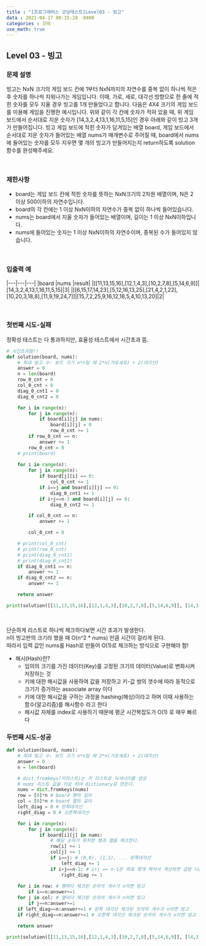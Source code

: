 ```yaml
---
title : "[프로그래머스 코딩테스트]Level03 - 빙고"
data : 2021-04-17 00:15:28 -0400
categories : 코테
use_math: true
---
```

## Level 03 - 빙고
### 문제 설명
빙고는 NxN 크기의 게임 보드 칸에 1부터 NxN까지의 자연수를 중복 없이 하나씩 적은 후 숫자를 하나씩 지워나가는 게임입니다. 이때, 가로, 세로, 대각선 방향으로 한 줄에 적힌 숫자를 모두 지울 경우 빙고를 1개 만들었다고 합니다.
다음은 4X4 크기의 게임 보드를 이용해 게임을 진행한 예시입니다.
위와 같이 각 칸에 숫자가 적혀 있을 때, 위 게임 보드에서 순서대로 지운 숫자가 [14,3,2,4,13,1,16,11,5,15]인 경우 아래와 같이 빙고 3개가 만들어집니다.
빙고 게임 보드에 적힌 숫자가 담겨있는 배열 board, 게임 보드에서 순서대로 지운 숫자가 들어있는 배열 nums가 매개변수로 주어질 때, board에서 nums에 들어있는 숫자를 모두 지우면 몇 개의 빙고가 만들어지는지 return하도록 solution함수를 완성해주세요.

<br>

### 제한사항
- board는 게임 보드 칸에 적힌 숫자를 뜻하는 NxN크기의 2차원 배열이며, N은 2 이상 500이하의 자연수입니다.
- board의 각 칸에는 1 이상 NxN이하의 자연수가 중복 없이 하나씩 들어있습니다.
- nums는 board에서 지울 숫자가 들어있는 배열이며, 길이는 1 이상 NxN이하입니다.
- nums에 들어있는 숫자는 1 이상 NxN이하의 자연수이며, 중복된 수가 들어있지 않습니다.
<br>

### 입출력 예
|---|---|---|
|board	|nums	|result|
|[[11,13,15,16],[12,1,4,3],[10,2,7,8],[5,14,6,9]]|[14,3,2,4,13,1,16,11,5,15]|3|
|[[6,15,17,14,23],[5,12,16,13,25],[21,4,2,1,22],[10,20,3,18,8],[11,9,19,24,7]]|[15,7,2,25,9,16,12,18,5,4,10,13,20]|2|

<br>

### 첫번째 시도-실패
정확성 테스트는 다 통과하지만, 효율성 테스트에서 시간초과 뜸.  

```python
# 시간초과됨!!
def solution(board, nums):
    # 최대 빙고 수: 보드 크기 n*n일 때 2*n(가로세로) + 2(대각선)
    answer = 0
    n = len(board)
    row_0_cnt = 0
    col_0_cnt = 0
    diag_0_cnt1 = 0
    diag_0_cnt2 = 0

    for i in range(n):
        for j in range(n):
            if board[i][j] in nums:
                board[i][j] = 0
                row_0_cnt += 1
        if row_0_cnt == n:
            answer += 1
        row_0_cnt = 0
    # print(board)
    
    for i in range(n):
        for j in range(n):
            if board[j][i] == 0:
                col_0_cnt += 1
            if i==j and board[i][j] == 0:
                diag_0_cnt1 += 1
            if i+j==n-1 and board[i][j] == 0:
                diag_0_cnt2 += 1

        if col_0_cnt == n:
            answer += 1

        col_0_cnt = 0

    # print(col_0_cnt)
    # print(row_0_cnt)
    # print(diag_0_cnt1)
    # print(diag_0_cnt2)
    if diag_0_cnt1 == n:
        answer += 1
    if diag_0_cnt2 == n:
        answer += 1

    return answer

print(solution([[11,13,15,16],[12,1,4,3],[10,2,7,8],[5,14,6,9]], [14,3,2,4,13,1,16,11,5,15])) # 3
```
<br>

단순하게 리스트로 하나씩 체크하다보면 시간 초과가 발생한다.  
n이 빙고판의 크기라 했을 때 O(n^2 * nums) 만큼 시간이 걸리게 된다.  
따라서 입력 값인 nums를 Hash로 만들어 O(1)로 체크하는 방식으로 구현해야 함!  
- 해시(Hash)란?
    - 임의의 크기를 가진 데이터(Key)를 고정된 크기의 데이터(Value)로 변화시켜 저장하는 것
    - 키에 대한 해시값을 사용하여 값을 저장하고 키-값 쌍의 갯수에 따라 동적으로 크기가 증가하는 associate array 이다 
    - 키에 대한 해시값을 구하는 과정을 hashing(해싱)이라고 하며 이때 사용하는 함수(알고리즘)를 해시함수 라고 한다
    - 해시값 자체를 index로 사용하기 때문에 평군 시간복잡도가 O(1) 로 매우 빠르다

### 두번째 시도-성공
```python
def solution(board, nums):
    # 최대 빙고 수: 보드 크기 n*n일 때 2*n(가로세로) + 2(대각선)
    answer = 0
    n = len(board)

    # dict.fromkeys(키리스트)는 키 리스트로 딕셔너리를 생성
    # nums 리스트 값을 키로 하여 dictionary로 만든다.
    nums = dict.fromkeys(nums)
    row = [0]*n # board 행의 길이
    col = [0]*n # board 열의 길이
    left_diag = 0 # 왼쪽대각선
    right_diag = 0 # 오른쪽대각선

    for i in range(n):
        for j in range(n):
            if board[i][j] in nums: 
                # 해당 숫자가 위치한 행과 열을 체크한다.
                row[i] += 1
                col[j] += 1
                if i==j: # (0,0), (1,1), ... 왼쪽대각선
                    left_diag += 1
                if i+j==n-1: # i+j == n-1은 좌표 몇개 찍어서 계산하면 금방 나옴. 오른쪽대각선
                    right_diag += 1
        
    for i in row: # 행마다 체크된 숫자의 개수가 n이면 빙고
        if i==n:answer+=1
    for j in col: # 열마다 체크된 숫자의 개수가 n이면 빙고
        if j==n:answer+=1
    if left_diag==n:answer+=1 # 왼쪽 대각선 체크된 숫자의 개수가 n이면 빙고
    if right_diag==n:answer+=1 # 오른쪽 대각선 체크된 숫자의 개수가 n이면 빙고

    return answer

print(solution([[11,13,15,16],[12,1,4,3],[10,2,7,8],[5,14,6,9]], [14,3,2,4,13,1,16,11,5,15])) # 3
```